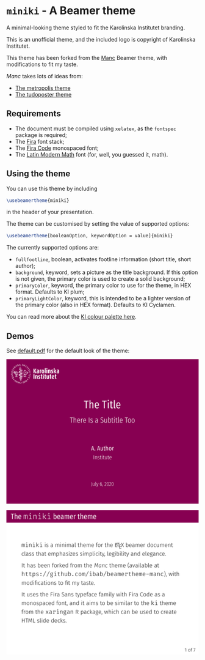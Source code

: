 
# `miniki` - A Beamer theme

A minimal-looking theme styled to fit the Karolinska Institutet branding.

This is an unofficial theme, and the included logo is copyright of Karolinska Institutet.

This theme has been forked from the [Manc](https://github.com/ibab/beamertheme-manc) Beamer theme, with modifications to fit my taste.

_Manc_ takes lots of ideas from:

* [The metropolis theme](https://github.com/matze/mtheme)
* [The tudoposter theme](https://github.com/MaxNoe/tudoposter)

## Requirements

* The document must be compiled using `xelatex`, as the `fontspec` package is required;
* The [Fira](https://github.com/mozilla/Fira) font stack;
* The [Fira Code](https://github.com/tonsky/FiraCode) monospaced font;
* The [Latin Modern Math](http://www.gust.org.pl/projects/e-foundry/lm-math) font (for, well, you guessed it, math).

## Using the theme

You can use this theme by including

```latex
\usebeamertheme{miniki}
```
in the header of your presentation.

The theme can be customised by setting the value of supported options:

```latex
\usebeamertheme[booleanOption, keywordOption = value]{miniki}
```
The currently supported options are:

* `fullfootline`, boolean, activates footline information (short title, short author);
* `background`, keyword, sets a picture as the title background. If this option is not given, the primary color is used to create a solid background;
* `primaryColor`, keyword, the primary color to use for the theme, in HEX format. Defaults to KI plum;
* `primaryLightColor`, keyword, this is intended to be a lighter version of the primary color (also in HEX format). Defaults to KI Cyclamen.

You can read more about the [KI colour palette here](https://staff.ki.se/colour-palette).

## Demos

See [default.pdf](./default.pdf) for the default look of the theme:

[![default-01](./default-1.png)](./default.pdf)

[![default-02](./default-2.png)](./default.pdf)
